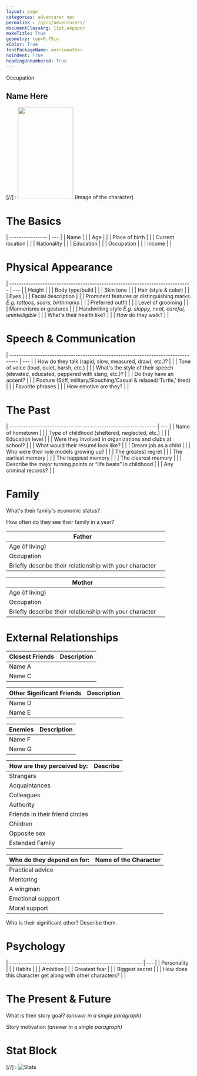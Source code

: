 ```yaml
---
layout: page
categories: adventurer npc
permalink : /npcs/adventurers/
documentClassArg: 11pt,a4paper
makeTitle: True
geometry: top=0.75in
xColor: True
fontPackageName: merriweather
noIndent: True
headingUnnumbered: True
---
```


Occupation
## Name Here

[//] : <img src="" alt="" width="150" height="250"/> (Image of the character)

# The Basics


| ---------------- | --- |
| Name             |  |
| Age              |  |
| Place of birth   |  |
| Current location |  |
| Nationality      |  |
| Education        |  |
| Occupation       |  |
| Income           |  |

# Physical Appearance

| ----------------------------------------------------------------------------- | --- |
| Height                                                                        |  |
| Body type/build                                                               |  |
| Skin tone                                                                     |  |
| Hair (style & color)                                                          |  |
| Eyes                                                                          |  |
| Facial description                                                            |  |
| Prominent features or distinguishing marks. *E.g. tattoos, scars, birthmarks* |  |
| Preferred outfit                                                              |  |
| Level of grooming                                                             |  |
| Mannerisms or gestures                                                        |  |
| Handwriting style *E.g. sloppy, neat, careful, unintelligible*                |  |
| What's their health like?                                                     |  |
| How do they walk?                                                             |  |

# Speech & Communication

| --------------------------------------------------------------------------------- | --- |
| How do they talk (rapid, slow, measured, drawl, etc.)?                            |  |
| Tone of voice (loud, quiet, harsh, etc.)                                          |  |
| What's the style of their speech (elevated, educated, peppered with slang, etc.)? |  |
| Do they have an accent?                                                           |  |
| Posture (Stiff, military/Slouching/Casual & relaxed/‘Turtle,’ tired)              |  |
| Favorite phrases                                                                  |  |
| How emotive are they?                                                             |  |


# The Past

| -------------------------------------------------------------- | --- |
| Name of hometown                                               |   |
| Type of childhood (sheltered, neglected, etc.)                 |   |
| Education level                                                |   |
| Were they involved in organizations and clubs at school?       |   |
| What would their résumé look like?                             |   |
| Dream job as a child                                           |   |
| Who were their role models growing up?                         |   |
| The greatest regret                                            |   |
| The earliest memory                                            |   |
| The happiest memory                                            |   |
| The clearest memory                                            |   |
| Describe the major turning points or “life beats” in childhood |   |
| Any criminal records?                                          |   |

# Family
What's their family's economic status?


How often do they see their family in a year?



| Father                                                  |   |
| ------------------------------------------------------- | --- |
| Age (if living)                                         |   |
| Occupation                                              |   |
| Briefly describe their relationship with your character |   |






| Mother                                                  |   |
| ------------------------------------------------------- | --- |
| Age (if living)                                         |   |
| Occupation                                              |   |
| Briefly describe their relationship with your character |   |

# External Relationships


| Closest Friends | Description |
| --------------- | ----------- |
| Name A          |             |
| Name C          |             |


| Other Significant Friends | Description |
| ------------------------- | ----------- |
| Name D                    |             |
| Name E                    |             |


| Enemies | Description |
| ------- | ----------- |
| Name F  |             |
| Name G  |             |


| How are they perceived by:      | Describe |
| ------------------------------- | -------- |
| Strangers                       |          |
| Acquaintances                   |          |
| Colleagues                      |          |
| Authority                       |          |
| Friends in their friend circles |          |
| Children                        |          |
| Opposite sex                    |          |
| Extended Family                 |          |

| Who do they depend on for: | Name of the Character |
| -------------------------- | --------------------- |
| Practical advice           |                       |
| Mentoring                  |                       |
| A wingman                  |                       |
| Emotional support          |                       |
| Moral support              |                       |


Who is their significant other? Describe them.

# Psychology

| -------------------------------------------------------- | --- |
| Personality                                              |   |
| Habits                                                   |   |
| Ambition                                                 |   |
| Greatest fear                                            |   |
| Biggest secret                                           |   |
| How does this character get along with other characters? |   |


# The Present & Future
What is their story goal? *(answer in a single paragraph)*


Story motivation *(answer in a single paragraph)*


# Stat Block

[//] : <img src="../../images/luceran stillmoon.png" alt="Stats">